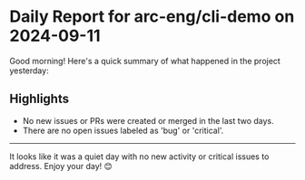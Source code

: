 # Daily Report for arc-eng/cli-demo on 2024-09-11

Good morning! Here's a quick summary of what happened in the project yesterday:

## Highlights
- No new issues or PRs were created or merged in the last two days.
- There are no open issues labeled as 'bug' or 'critical'.

---

It looks like it was a quiet day with no new activity or critical issues to address. Enjoy your day! 😊